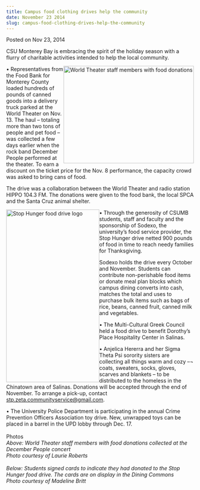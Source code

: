 ```yaml
---
title: Campus food clothing drives help the community
date: November 23 2014
slug: campus-food-clothing-drives-help-the-community
---
```


 



<span class="date">Posted on Nov 23, 2014    </span>
<p>CSU Monterey Bay is embracing the spirit of the holiday season
with a flurry of charitable activities intended to help the local
community.</p>
<p><img alt="World Theater staff members with food donations" src="https://news.csumb.edu/sites/default/files/65/attachments/news/images/santas_helpers.jpg" style="float:right; width:350px; height:261px">&#x2022; Representatives
from the Food Bank for Monterey County loaded hundreds of pounds of
canned goods into a delivery truck parked at the World Theater on
Nov. 13. The haul &#x2013; totaling more than two tons of people and pet
food &#x2013; was collected a few days earlier when the rock band December
People performed at the theater. To earn a discount on the ticket
price for the Nov. 8 performance, the capacity crowd was asked to
bring cans of food.</img></p>
<p>The drive was a collaboration between the World Theater and
radio station HIPPO 104.3 FM. The donations were given to the food
bank, the local SPCA and the Santa Cruz animal shelter.</p>
<p><img alt="Stop Hunger food drive logo" src="https://news.csumb.edu/sites/default/files/65/attachments/news/images/share_your_heart_for_web.jpg" style="float:left; width:250px; height:463px">&#x2022; Through the
generosity of CSUMB students, staff and faculty and the sponsorship
of Sodexo, the university&#x2019;s food service provider, the Stop Hunger
drive netted 900 pounds of food in time to reach needy families for
Thanksgiving.</img></p>
<p>Sodexo holds the drive every October and November. Students can
contribute non-perishable food items or donate meal plan blocks
which campus dining converts into cash, matches the total and uses
to purchase bulk items such as bags of rice, beans, canned fruit,
canned milk and vegetables.</p>
<p>&#x2022; The Multi-Cultural Greek Council held a food drive to benefit
Dorothy&#x2019;s Place Hospitality Center in Salinas.</p>
<p>&#x2022; Anjelica Hererra and her Sigma Theta Psi sorority sisters are
collecting all things warm and cozy &#x2013;&#xAC; coats, sweaters, socks,
gloves, scarves and blankets &#x2013; to be distributed to the homeless in
the Chinatown area of Salinas. Donations will be accepted through
the end of November. To arrange a pick-up, contact <a href="mailto:stp.zeta.communityservice@gmail.com">stp.zeta.communityservice@gmail.com</a>.</p>
<p>&#x2022; The University Police Department is participating in the
annual Crime Prevention Officers Association toy drive. New,
unwrapped toys can be placed in a barrel in the UPD lobby through
Dec. 17.<br>
<br>
Photos<br>
<em>Above: World Theater staff members with food donations
collected at the December People concert<br>
Photo courtesy of Laurie Roberts<br>
<br>
Below: Students signed cards to indicate they had donated to the
Stop Hunger food drive. The cards are on display in the Dining
Commons<br>
Photo courtesy of Madeline Britt</br></br></br></br></em></br></br></br></p>





```
